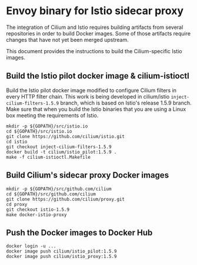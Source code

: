 # Envoy binary for Istio sidecar proxy

The integration of Cilium and Istio requires building artifacts from
several repositories in order to build Docker images.  Some of those
artifacts require changes that have not yet been merged upstream.

This document provides the instructions to build the Cilium-specific
Istio images.

## Build the Istio pilot docker image & cilium-istioctl

Build the Istio pilot docker image modified to configure Cilium
filters in every HTTP filter chain.  This work is being developed in
cilium/istio `inject-cilium-filters-1.5.9` branch, which is based on
Istio's release 1.5.9 branch. Make sure that when you build the Istio
binaries that you are using a Linux box meeting the requirements of
Istio.

    mkdir -p ${GOPATH}/src/istio.io
    cd ${GOPATH}/src/istio.io
    git clone https://github.com/cilium/istio.git
    cd istio
    git checkout inject-cilium-filters-1.5.9
    docker build -t cilium/istio_pilot:1.5.9 .
    make -f cilium-istioctl.Makefile

## Build Cilium's sidecar proxy Docker images

    mkdir -p ${GOPATH}/src/github.com/cilium
    cd ${GOPATH}/src/github.com/cilium
    git clone https://github.com/cilium/proxy.git
    cd proxy
    git checkout istio-1.5.9
    make docker-istio-proxy

## Push the Docker images to Docker Hub

    docker login -u ...
    docker image push cilium/istio_pilot:1.5.9
    docker image push cilium/istio_proxy:1.5.9
